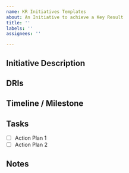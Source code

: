 ```yaml
---
name: KR Initiatives Templates
about: An Initiative to achieve a Key Result
title: ''
labels: ''
assignees: ''

---
```


## Initiative Description

<!--- Provide a detailed description of this Initiative, basically the WHY -->

## DRIs

<!-- You can mention the team or individual who is the DRI for this initiative -->

## Timeline / Milestone

<!-- Provide a tentative timeline or milestone for the initiative --> 

## Tasks

<!-- Provide a Checklist of all the action plan for achieving this initiative. Each checklist item can be an existing issue if an action plan is being tracked in a separate issue. You can also convert an item to an issue by clicking the ellipsis near the item and selecting 'Convert to Issue'   -->

- [ ] Action Plan 1
- [ ] Action Plan 2

## Notes

<!--- Any other details or data you want to include -->

